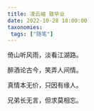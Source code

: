 ```yaml
---
title: 凌云岫 致毕业
date: 2022-10-28 18:00:00
taxonomies:
 tags: ["随笔"]
---
```


倚山听风雨，淡看江湖路。

醉酒论古今，笑弄人间情。

真情本无价，只因有缘人。

兄弟长无言，但求莫相忘。


